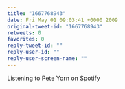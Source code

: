 ```yaml
---
title: "1667768943"
date: Fri May 01 09:03:41 +0000 2009
original-tweet-id: "1667768943"
retweets: 0
favorites: 0
reply-tweet-id: ""
reply-user-id: ""
reply-user-screen-name: ""
---
```

Listening to Pete Yorn on Spotify
